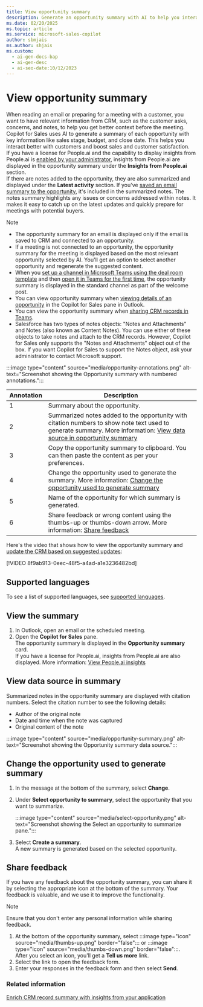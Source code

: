 ```yaml
---
title: View opportunity summary
description: Generate an opportunity summary with AI to help you interact better with customers and boost sales.
ms.date: 02/20/2025
ms.topic: article
ms.service: microsoft-sales-copilot
author: sbmjais
ms.author: shjais
ms.custom:
  - ai-gen-docs-bap
  - ai-gen-desc
  - ai-seo-date:10/12/2023
---
```


# View opportunity summary

When reading an email or preparing for a meeting with a customer, you want to have relevant information from CRM, such as the customer asks, concerns, and notes, to help you get better context before the meeting.  
Copilot for Sales uses AI to generate a summary of each opportunity with key information like sales stage, budget, and close date. This helps you interact better with customers and boost sales and customer satisfaction.  
If you have a license for People.ai and the capability to display insights from People.ai is [enabled by your administrator](use-extensions.md#integrate-with-peopleai), insights from People.ai are displayed in the opportunity summary under the **Insights from People.ai** section.  
If there are notes added to the opportunity, they are also summarized and displayed under the **Latest activity** section. If you've [saved an email summary to the opportunity](view-save-email-summary-crm.md#save-an-email-summary-to-your-crm), it's included in the summarized notes. The notes summary highlights any issues or concerns addressed within notes. It makes it easy to catch up on the latest updates and quickly prepare for meetings with potential buyers.

> [!NOTE]
> - The opportunity summary for an email is displayed only if the email is saved to CRM and connected to an opportunity.
> - If a meeting is not connected to an opportunity, the opportunity summary for the meeting is displayed based on the most relevant opportunity selected by AI. You'll get an option to select another opportunity and regenerate the suggested content.
> - When you [set up a channel in Microsoft Teams using the deal room template](set-up-team-deal-room-template.md) and then [open it in Teams for the first time](collaborate-teams-newly-created-existing-team.md), the opportunity summary is displayed in the standard channel as   part of the welcome post.
> - You can view opportunity summary when [viewing details of an opportunity](view-record-details.md) in the Copilot for Sales pane in Outlook.
> - You can view the opportunity summary when [sharing CRM records in Teams](share-crm-record-teams-conversation.md).
> - Salesforce has two types of notes objects: "Notes and Attachments" and Notes (also known as Content Notes). You can use either of these objects to take notes and attach to the CRM records. However, Copilot for Sales only supports the "Notes and Attachments" object out of the box. If you want Copilot for Sales to support the Notes object, ask your administrator to contact Microsoft support.

:::image type="content" source="media/opportunity-annotations.png" alt-text="Screenshot showing the Opportunity summary with numbered annotations.":::

| Annotation | Description |
|------------|-------------|
| 1 | Summary about the opportunity. |
| 2 | Summarized notes added to the opportunity with citation numbers to show note text used to generate summary. More information: [View data source in opportunity summary](#view-data-source-in-summary) |
| 3 | Copy the opportunity summary to clipboard. You can then paste the content as per your preferences. |
| 4 | Change the opportunity used to generate the summary. More information: [Change the opportunity used to generate summary](#change-the-opportunity-used-to-generate-summary) |
| 5 | Name of the opportunity for which summary is generated. |
| 6 | Share feedback or wrong content using the thumbs-up or thumbs-down arrow. More information: [Share feedback](#share-feedback) |

Here's the video that shows how to view the opportunity summary and [update the CRM based on suggested updates](suggested-crm-updates.md):

[!VIDEO 8f9ab913-0eec-48f5-a4ad-a1e3236482bd]

## Supported languages

To see a list of supported languages, see [supported languages](supported-languages.md#ai-in-copilot-for-sales).

## View the summary

1. In Outlook, open an email or the scheduled meeting.  
1. Open the **Copilot for Sales** pane.  
    The opportunity summary is displayed in the **Opportunity summary** card.  
If you have a license for People.ai, insights from People.ai are also displayed. More information: [View People.ai insights](people-ai-insights.md)

## View data source in summary

Summarized notes in the opportunity summary are displayed with citation numbers. Select the citation number to see the following details:

- Author of the original note  
- Date and time when the note was captured  
- Original content of the note

:::image type="content" source="media/opportunity-summary.png" alt-text="Screenshot showing the Opportunity summary data source.":::

## Change the opportunity used to generate summary

1. In the message at the bottom of the summary, select **Change**.  
1. Under **Select opportunity to summary**, select the opportunity that you want to summarize.  

   :::image type="content" source="media/select-opportunity.png" alt-text="Screenshot showing the Select an opportunity to summarize pane.":::

1. Select **Create a summary**.  
    A new summary is generated based on the selected opportunity.

## Share feedback

If you have any feedback about the opportunity summary, you can share it by selecting the appropriate icon at the bottom of the summary. Your feedback is valuable, and we use it to improve the functionality.

> [!NOTE]
> Ensure that you don't enter any personal information while sharing feedback.

1. At the bottom of the opportunity summary, select :::image type="icon" source="media/thumbs-up.png" border="false"::: or :::image type="icon" source="media/thumbs-down.png" border="false":::.  
   After you select an icon, you'll get a **Tell us more** link.  
1. Select the link to open the feedback form.  
1. Enter your responses in the feedback form and then select **Send**.

### Related information

[Enrich CRM record summary with insights from your application](extend-record-summary.md)
